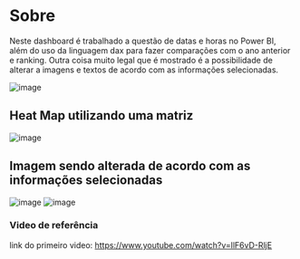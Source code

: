 # Sobre
Neste dashboard é trabalhado a questão de datas e horas no Power BI, além do uso da linguagem dax para fazer comparações com o ano anterior e ranking. 
Outra coisa muito legal que é mostrado é a possibilidade de alterar a imagens e textos de acordo com as informações selecionadas.

![image](https://user-images.githubusercontent.com/49465265/181153207-a2bc1c46-035e-45c5-96cb-11f2e0e82963.png)

## Heat Map utilizando uma matriz
![image](https://user-images.githubusercontent.com/49465265/181153360-4c40806e-54d0-4d35-be4e-90dd4c7ac4ed.png)

## Imagem sendo alterada de acordo com as informações selecionadas
![image](https://user-images.githubusercontent.com/49465265/181153501-53371395-fc49-4049-9a46-0eab4eaabbd2.png)
![image](https://user-images.githubusercontent.com/49465265/181153533-447ee009-867c-446b-8b63-1ade7ca0dbd5.png)

### Video de referência
link do primeiro video: https://www.youtube.com/watch?v=llF6vD-RljE
